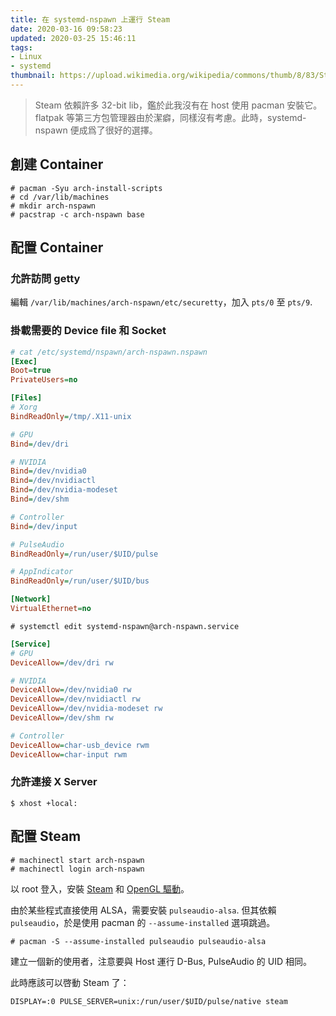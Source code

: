 ```yaml
---
title: 在 systemd-nspawn 上運行 Steam
date: 2020-03-16 09:58:23
updated: 2020-03-25 15:46:11
tags:
- Linux
- systemd
thumbnail: https://upload.wikimedia.org/wikipedia/commons/thumb/8/83/Steam_icon_logo.svg/1920px-Steam_icon_logo.svg.png
---
```


> Steam 依賴許多 32-bit lib，鑑於此我沒有在 host 使用 pacman 安裝它。flatpak 等第三方包管理器由於潔癖，同樣沒有考慮。此時，systemd-nspawn 便成爲了很好的選擇。

## 創建 Container

```
# pacman -Syu arch-install-scripts
# cd /var/lib/machines
# mkdir arch-nspawn
# pacstrap -c arch-nspawn base
```

## 配置 Container

### 允許訪問 getty

編輯 `/var/lib/machines/arch-nspawn/etc/securetty`，加入 `pts/0` 至 `pts/9`.

### 掛載需要的 Device file 和 Socket

```ini
# cat /etc/systemd/nspawn/arch-nspawn.nspawn
[Exec]
Boot=true
PrivateUsers=no

[Files]
# Xorg
BindReadOnly=/tmp/.X11-unix

# GPU
Bind=/dev/dri

# NVIDIA
Bind=/dev/nvidia0
Bind=/dev/nvidiactl
Bind=/dev/nvidia-modeset
Bind=/dev/shm

# Controller
Bind=/dev/input

# PulseAudio
BindReadOnly=/run/user/$UID/pulse

# AppIndicator
BindReadOnly=/run/user/$UID/bus

[Network]
VirtualEthernet=no
```

`# systemctl edit systemd-nspawn@arch-nspawn.service`

```ini
[Service]
# GPU
DeviceAllow=/dev/dri rw

# NVIDIA
DeviceAllow=/dev/nvidia0 rw
DeviceAllow=/dev/nvidiactl rw
DeviceAllow=/dev/nvidia-modeset rw
DeviceAllow=/dev/shm rw

# Controller
DeviceAllow=char-usb_device rwm
DeviceAllow=char-input rwm
```

### 允許連接 X Server

`$ xhost +local:`

## 配置 Steam

```
# machinectl start arch-nspawn
# machinectl login arch-nspawn
```

以 root 登入，安裝 [Steam](https://wiki.archlinux.org/index.php/Steam#Installation) 和 [OpenGL 驅動](https://wiki.archlinux.org/index.php/Xorg#Driver_installation)。

由於某些程式直接使用 ALSA，需要安裝 `pulseaudio-alsa`. 但其依賴 `pulseaudio`，於是使用 pacman 的 `--assume-installed` 選項跳過。

`# pacman -S --assume-installed pulseaudio pulseaudio-alsa`

建立一個新的使用者，注意要與 Host 運行 D-Bus, PulseAudio 的 UID 相同。

此時應該可以啓動 Steam 了：

`DISPLAY=:0 PULSE_SERVER=unix:/run/user/$UID/pulse/native steam`

